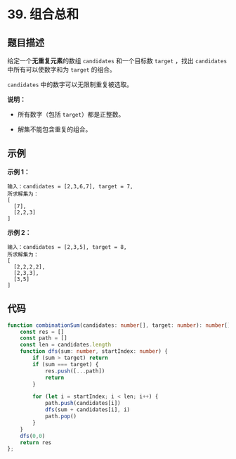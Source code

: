 # 39. 组合总和

## 题目描述

给定一个**无重复元素**的数组 `candidates` 和一个目标数 `target` ，找出 `candidates` 中所有可以使数字和为 `target` 的组合。

`candidates` 中的数字可以无限制重复被选取。

**说明：**

- 所有数字（包括 `target`）都是正整数。

- 解集不能包含重复的组合。

## 示例

**示例 1：**

``` text
输入：candidates = [2,3,6,7], target = 7,
所求解集为：
[
  [7],
  [2,2,3]
]
```

**示例 2：**

``` text
输入：candidates = [2,3,5], target = 8,
所求解集为：
[
  [2,2,2,2],
  [2,3,3],
  [3,5]
]
```

## 代码

``` ts
function combinationSum(candidates: number[], target: number): number[][] {
    const res = []
    const path = []
    const len = candidates.length
    function dfs(sum: number, startIndex: number) {
        if (sum > target) return
        if (sum === target) {
            res.push([...path])
            return
        }

        for (let i = startIndex; i < len; i++) {
            path.push(candidates[i])
            dfs(sum + candidates[i], i)
            path.pop()
        }
    }
    dfs(0,0)
    return res
};

```
